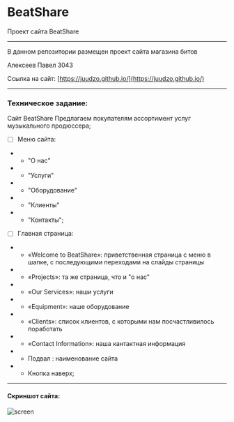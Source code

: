 # BeatShare
Проект сайта BeatShare 

***
В данном репозитории размещен проект сайта магазина битов


Алексеев Павел 3043

Ссылка на сайт: [https://juudzo.github.io/](https://juudzo.github.io/)
***

### Техническое задание:
Сайт BeatShare
Предлагаем покупателям ассортимент услуг музыкального продюссера;
- [ ] Меню сайта:
- - "О нас"
- - "Услуги"
- - "Оборудование"
- - "Клиенты"
- - "Контакты";
- [ ] Главная страница: 
-  - «Welcome to BeatShare»: приветственная страница с меню в шапке, с последующими переходами на слайды страницы
-  - «Projects»: та же страница, что и "о нас"
-  - «Our Services»: наши услуги
-  - «Equipment»: наше оборудование
-  - «Clients»: cписок клиентов, с которыми нам посчастливилось поработать
-  - «Contact Information»: наша кантактная информация
-  - Подвал : наименование сайта
-  - Кнопка наверх;
***

#### Скриншот сайта:

![screen](https://i.ibb.co/R46XfVc/beatshare.jpg)

